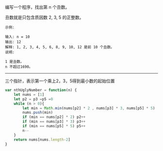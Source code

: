 
编写一个程序，找出第 n 个丑数。

丑数就是只包含质因数 2, 3, 5 的正整数。


```case
示例:

输入: n = 10
输出: 12
解释: 1, 2, 3, 4, 5, 6, 8, 9, 10, 12 是前 10 个丑数。
说明:  

1 是丑数。
n 不超过1690。

```

---

三个指针，表示第一个乘上2，3，5得到最小数的起始位置

```javascript
var nthUglyNumber = function(n) {
    let nums = [1]
    let p2 = p3 =p5 =0
    while (n > 0){
        let min = Math.min(nums[p2] * 2 , nums[p3] * 3, nums[p5] * 5)
        nums.push(min)
        if (min == nums[p2] * 2) p2++
        if (min == nums[p3] * 3) p3++
        if (min == nums[p5] * 5) p5++
        n--
    }
    return nums[nums.length-2]
}
```

